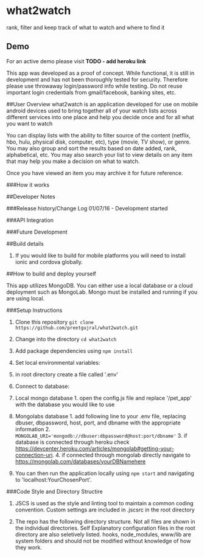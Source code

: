 # what2watch
rank, filter and keep track of what to watch and where to find it

## Demo
For an active demo please visit **TODO - add heroku link**

This app was developed as a proof of concept. While functional, it is still in development and has not been thoroughly tested for security. Therefore please use throwaway login/password info while testing. Do not reuse important login credentials from gmail/facebook, banking sites, etc.

##User Overview
what2watch is an application developed for use on mobile android devices used to bring together all of your watch lists across different services into one place and help you decide once and for all what you want to watch

You can display lists with the ability to filter source of the content (netflix, hbo, hulu, physical disk, computer, etc), type (movie, TV show), or genre. You may also group and sort the results based on date added, rank, alphabetical, etc. You may also search your list to view details on any item that may help you make a decision on what to watch.

Once you have viewed an item you may archive it for future reference.

###How it works

##Developer Notes

###Release history/Change Log
01/07/16 - Development started

###API Integration


###Future Development

##Build details
1. If you would like to build for mobile platforms you will need to install ionic and cordova globally.

##How to build and deploy yourself

This app utilizes MongoDB. You can either use a local database or a cloud deployment such as MongoLab. Mongo must be installed and running if you are using local.

###Setup Instructions
1. Clone this repository ```git clone https://github.com/preetgujral/what2watch.git```
2. Change into the directory ```cd what2watch```
3. Add package dependencies using ```npm install```
4. Set local environmental variables:
  1. in root directory create a file called '.env'


5. Connect to database:
  1. Local mongo database
    1. open the config.js file and replace '/pet_app' with the database you would like to use
  2.  Mongolabs database
    1. add following line to your .env file, replacing dbuser, dbpassword, host, port, and dbname with the appropriate information
    2. ```MONGOLAB_URI='mongodb://dbuser:dbpassword@host:port/dbname'```
    3. if database is connected through heroku check https://devcenter.heroku.com/articles/mongolab#getting-your-connection-uri.
    4. if connected through mongolab directly navigate to https://mongolab.com/databases/yourDBNamehere
  6. You can then run the application locally using ```npm start``` and navigating to 'localhost:YourChosenPort'.

###Code Style and Directory Structire
1. JSCS is used as the style and linting tool to maintain a common coding convention. Custom settings are included in .jscsrc in the root directory

2. The repo has the following directory structure. Not all files are shown in the individual directories. Self Explanatory configuration files in the root directory are also seletively listed. hooks, node_modules, www/lib are system folders and should not be modified without knowledge of how they work.
